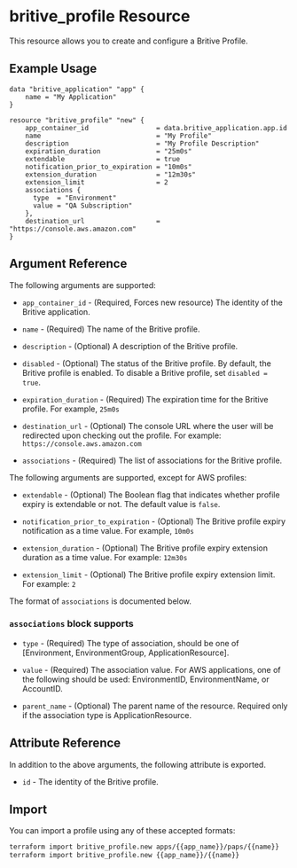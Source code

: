# britive_profile Resource

This resource allows you to create and configure a Britive Profile.

## Example Usage

```hcl
data "britive_application" "app" {
    name = "My Application"
}

resource "britive_profile" "new" {
    app_container_id                 = data.britive_application.app.id
    name                             = "My Profile"
    description                      = "My Profile Description"
    expiration_duration              = "25m0s"
    extendable                       = true
    notification_prior_to_expiration = "10m0s"
    extension_duration               = "12m30s"
    extension_limit                  = 2
    associations {
      type  = "Environment"
      value = "QA Subscription"
    },
    destination_url                  = "https://console.aws.amazon.com"
}
```

## Argument Reference

The following arguments are supported:

* `app_container_id` - (Required, Forces new resource) The identity of the Britive application.

* `name` - (Required) The name of the Britive profile.

* `description` - (Optional) A description of the Britive profile.

* `disabled` - (Optional) The status of the Britive profile. By default, the Britive profile is enabled. To disable a Britive profile, set `disabled = true`.

* `expiration_duration` - (Required) The expiration time for the Britive profile. For example, `25m0s`

* `destination_url` - (Optional) The console URL where the user will be redirected upon checking out the profile. For example: `https://console.aws.amazon.com`

* `associations` - (Required) The list of associations for the Britive profile.

The following arguments are supported, except for AWS profiles:

* `extendable` - (Optional) The Boolean flag that indicates whether profile expiry is extendable or not. The default value is `false`.

* `notification_prior_to_expiration` - (Optional) The Britive profile expiry notification as a time value. For example, `10m0s`

* `extension_duration` - (Optional) The Britive profile expiry extension duration as a time value. For example: `12m30s`

* `extension_limit` - (Optional) The Britive profile expiry extension limit. For example: `2`

The format of `associations` is documented below.

### `associations` block supports

* `type` - (Required) The type of association, should be one of [Environment, EnvironmentGroup, ApplicationResource].

* `value` - (Required) The association value. For AWS applications, one of the following should be used: EnvironmentID, EnvironmentName, or AccountID.

* `parent_name` - (Optional) The parent name of the resource. Required only if the association type is ApplicationResource.

## Attribute Reference

In addition to the above arguments, the following attribute is exported.

* `id` - The identity of the Britive profile.

## Import

You can import a profile using any of these accepted formats:

```sh
terraform import britive_profile.new apps/{{app_name}}/paps/{{name}}
terraform import britive_profile.new {{app_name}}/{{name}}
```
